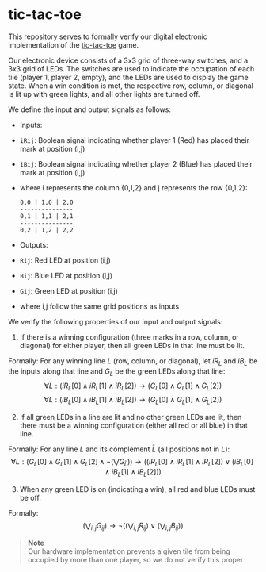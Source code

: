 # tic-tac-toe

This repository serves to formally verify our digital electronic implementation of the [tic-tac-toe](https://arxiv.org/abs/2406.16801) game.

 Our electronic device consists of a 3x3 grid of three-way switches, and a 3x3 grid of LEDs. The switches are used to indicate the occupation of each tile (player 1, player 2, empty), and the LEDs are used to display the game state. When a win condition is met, the respective row, column, or diagonal is lit up with green lights, and all other lights are turned off. 

We define the input and output signals as follows:

* Inputs:
 * `iRij`: Boolean signal indicating whether player 1 (Red) has placed their mark at position (i,j)
 * `iBij`: Boolean signal indicating whether player 2 (Blue) has placed their mark at position (i,j)
 * where i represents the column {0,1,2} and j represents the row {0,1,2}:
   ```
   0,0 | 1,0 | 2,0
   ---------------
   0,1 | 1,1 | 2,1
   ---------------
   0,2 | 1,2 | 2,2
   ```

* Outputs:
 * `Rij`: Red LED at position (i,j)
 * `Bij`: Blue LED at position (i,j)
 * `Gij`: Green LED at position (i,j)
 * where i,j follow the same grid positions as inputs

We verify the following properties of our input and output signals:

1. If there is a winning configuration (three marks in a row, column, or diagonal) for either player, then all green LEDs in that line must be lit.

  Formally: For any winning line $L$ (row, column, or diagonal), let $iR_L$ and $iB_L$ be the inputs along that line and $G_L$ be the green LEDs along that line:
  $$\forall L: (iR_L[0] \land iR_L[1] \land iR_L[2]) \rightarrow (G_L[0] \land G_L[1] \land G_L[2])$$
  $$\forall L: (iB_L[0] \land iB_L[1] \land iB_L[2]) \rightarrow (G_L[0] \land G_L[1] \land G_L[2])$$

2. If all green LEDs in a line are lit and no other green LEDs are lit, then there must be a winning configuration (either all red or all blue) in that line.

  Formally: For any line $L$ and its complement $\bar{L}$ (all positions not in $L$):
  $$\forall L: (G_L[0] \land G_L[1] \land G_L[2] \land \lnot(\bigvee G_{\bar{L}})) \rightarrow 
      ((iR_L[0] \land iR_L[1] \land iR_L[2]) \lor (iB_L[0] \land iB_L[1] \land iB_L[2]))$$

3. When any green LED is on (indicating a win), all red and blue LEDs must be off.

  Formally: 
  $$(\bigvee_{i,j} G_{ij}) \rightarrow \lnot((\bigvee_{i,j} R_{ij}) \lor (\bigvee_{i,j} B_{ij}))$$

> **Note**  
> Our hardware implementation prevents a given tile from being occupied by more than one player, so we do not verify this proper